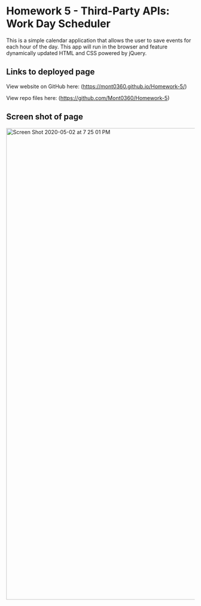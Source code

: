 # Homework 5 - Third-Party APIs: Work Day Scheduler

This is a simple calendar application that allows the user to save events for each hour of the day. This app will run in the browser and feature dynamically updated HTML and CSS powered by jQuery.

## Links to deployed page

View website on GitHub here: (https://mont0360.github.io/Homework-5/)

View repo files here:  (https://github.com/Mont0360/Homework-5)

## Screen shot of page
<img width="1260" alt="Screen Shot 2020-05-02 at 7 25 01 PM" src="https://user-images.githubusercontent.com/61704824/80895471-eacf3b00-8caa-11ea-9c6b-341c41fc56f4.png">





